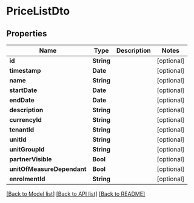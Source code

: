 # PriceListDto

## Properties
Name | Type | Description | Notes
------------ | ------------- | ------------- | -------------
**id** | **String** |  | [optional] 
**timestamp** | **Date** |  | [optional] 
**name** | **String** |  | [optional] 
**startDate** | **Date** |  | [optional] 
**endDate** | **Date** |  | [optional] 
**description** | **String** |  | [optional] 
**currencyId** | **String** |  | [optional] 
**tenantId** | **String** |  | [optional] 
**unitId** | **String** |  | [optional] 
**unitGroupId** | **String** |  | [optional] 
**partnerVisible** | **Bool** |  | [optional] 
**unitOfMeasureDependant** | **Bool** |  | [optional] 
**enrolmentId** | **String** |  | [optional] 

[[Back to Model list]](../README.md#documentation-for-models) [[Back to API list]](../README.md#documentation-for-api-endpoints) [[Back to README]](../README.md)


